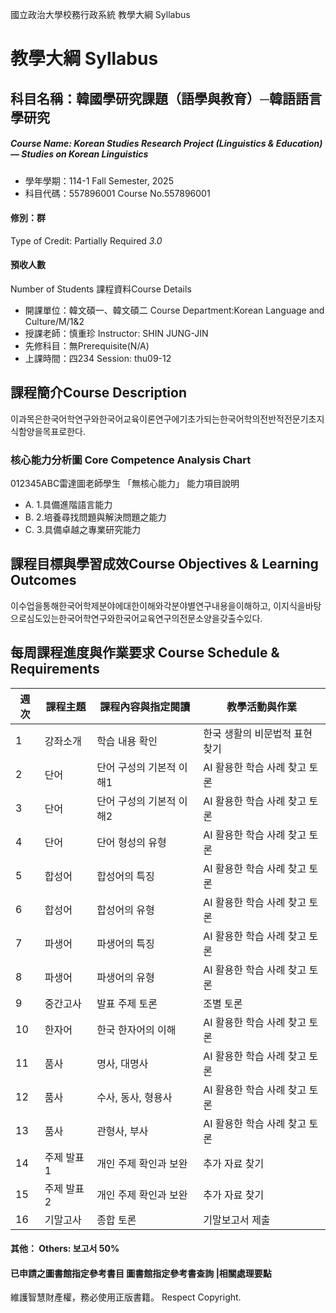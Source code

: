國立政治大學校務行政系統 教學大綱 Syllabus
# 教學大綱 Syllabus
##  科目名稱：韓國學研究課題（語學與教育）─韓語語言學研究
#####  Course Name: Korean Studies Research Project (Linguistics & Education) — Studies on Korean Linguistics
  * 學年學期：114-1 Fall Semester, 2025 
  * 科目代碼：557896001 Course No.557896001
#### 修別：群
Type of Credit: Partially Required 
_3.0_
#### 預收人數
Number of Students
課程資料Course Details
  * 開課單位：韓文碩一、韓文碩二 Course Department:Korean Language and Culture/M/1&2 
  * 授課老師：慎重珍 Instructor: SHIN JUNG-JIN 
  * 先修科目：無Prerequisite(N/A)
  * 上課時間：四234 Session: thu09-12
##  課程簡介Course Description
이과목은한국어학연구와한국어교육이론연구에기초가되는한국어학의전반적전문기초지식함양을목표로한다.
###  核心能力分析圖 Core Competence Analysis Chart
012345ABC雷達圖老師學生
「無核心能力」 
能力項目說明
  * A. 1.具備進階語言能力
  * B. 2.培養尋找問題與解決問題之能力
  * C. 3.具備卓越之專業研究能力
##  課程目標與學習成效Course Objectives & Learning Outcomes 
이수업을통해한국어학제분야에대한이해와각분야별연구내용을이해하고, 이지식을바탕으로심도있는한국어학연구와한국어교육연구의전문소양을갖출수있다.
##  每周課程進度與作業要求 Course Schedule & Requirements
週次 |  課程主題 |  課程內容與指定閱讀 |  教學活動與作業  
---|---|---|---  
1 |  강좌소개 |  학습 내용 확인 |  한국 생활의 비문법적 표현 찾기  
2 |  단어 |  단어 구성의 기본적 이해1 |  AI 활용한 학습 사례 찾고 토론  
3 |  단어 |  단어 구성의 기본적 이해2 |  AI 활용한 학습 사례 찾고 토론  
4 |  단어 |  단어 형성의 유형 |  AI 활용한 학습 사례 찾고 토론  
5 |  합성어 |  합성어의 특징 |  AI 활용한 학습 사례 찾고 토론  
6 |  합성어 |  합성어의 유형 |  AI 활용한 학습 사례 찾고 토론  
7 |  파생어 |  파생어의 특징 |  AI 활용한 학습 사례 찾고 토론  
8 |  파생어 |  파생어의 유형  |  AI 활용한 학습 사례 찾고 토론  
9 |  중간고사 |  발표 주제 토론 |  조별 토론  
10 |  한자어 |  한국 한자어의 이해 |  AI 활용한 학습 사례 찾고 토론  
11 |  품사 |  명사, 대명사  |  AI 활용한 학습 사례 찾고 토론  
12 |  품사 |  수사, 동사, 형용사 |  AI 활용한 학습 사례 찾고 토론  
13 |  품사 |  관형사, 부사 |  AI 활용한 학습 사례 찾고 토론  
14 |  주제 발표1 |  개인 주제 확인과 보완 |  추가 자료 찾기  
15 |  주제 발표2 |  개인 주제 확인과 보완 |  추가 자료 찾기  
16 |  기말고사 |  종합 토론 |  기말보고서 제출  
####  其他： Others: 보고서 50% 
####  已申請之圖書館指定參考書目  圖書館指定參考書查詢 |相關處理要點
維護智慧財產權，務必使用正版書籍。 Respect Copyright.